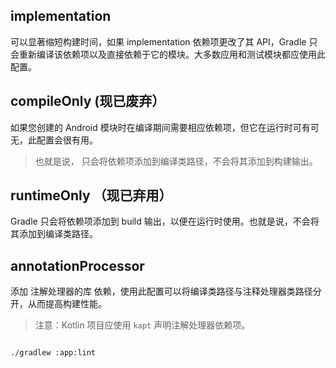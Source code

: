 ## implementation

可以显著缩短构建时间，如果 implementation 依赖项更改了其 API，Gradle 只会重新编译该依赖项以及直接依赖于它的模块。大多数应用和测试模块都应使用此配置。

## compileOnly (现已废弃）

如果您创建的 Android 模块时在编译期间需要相应依赖项，但它在运行时可有可无，此配置会很有用。

>也就是说， 只会将依赖项添加到编译类路径，不会将其添加到构建输出。

## runtimeOnly （现已弃用）

Gradle 只会将依赖项添加到 build 输出，以便在运行时使用。也就是说，不会将其添加到编译类路径。 

## annotationProcessor

添加 注解处理器的库 依赖，使用此配置可以将编译类路径与注释处理器类路径分开，从而提高构建性能。

>注意：Kotlin 项目应使用 `kapt` 声明注解处理器依赖项。

```

./gradlew :app:lint

```


